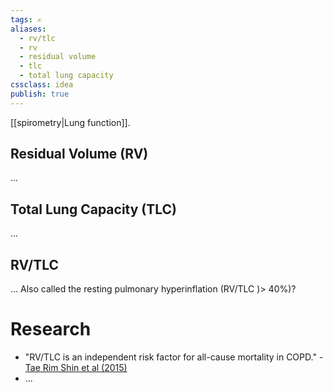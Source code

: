 ```yaml
---
tags: ✍️
aliases: 
  - rv/tlc
  - rv
  - residual volume
  - tlc
  - total lung capacity
cssclass: idea
publish: true
---
```


[[spirometry|Lung function]].

## Residual Volume (RV)
...

## Total Lung Capacity (TLC)
...

## RV/TLC
...
Also called the resting pulmonary hyperinflation (RV/TLC )> 40%)?

# Research
  - "RV/TLC is an independent risk factor for all-cause mortality in COPD." - [Tae Rim Shin et al (2015)](https://dx.doi.org/10.3346%2Fjkms.2015.30.10.1459)
  - ...
